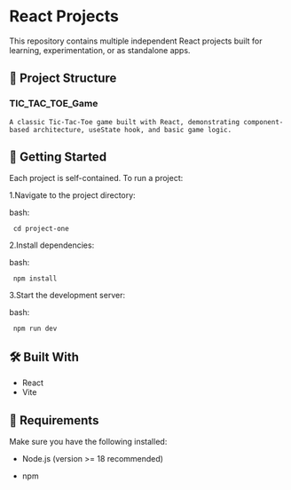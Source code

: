 # React Projects

This repository contains multiple independent React projects built for learning, experimentation, or as standalone apps.

## 📁 Project Structure

### TIC_TAC_TOE_Game 
	A classic Tic-Tac-Toe game built with React, demonstrating component-based architecture, useState hook, and basic game logic.

## 🚀 Getting Started

Each project is self-contained. To run a project:

1.Navigate to the project directory:

bash:

     cd project-one

2.Install dependencies:

bash:

     npm install

3.Start the development server:

bash:

     npm run dev 

## 🛠 Built With

* React
* Vite

## 📁 Requirements

Make sure you have the following installed:

* Node.js (version >= 18 recommended)

* npm